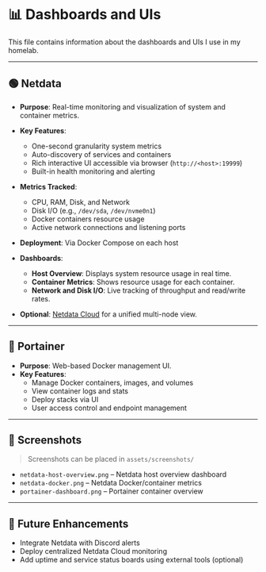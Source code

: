 # 📊 Dashboards and UIs

This file contains information about the dashboards and UIs I use in my homelab.

---

## 🟢 Netdata
- **Purpose**: Real-time monitoring and visualization of system and container metrics.
- **Key Features**:
  - One-second granularity system metrics
  - Auto-discovery of services and containers
  - Rich interactive UI accessible via browser (`http://<host>:19999`)
  - Built-in health monitoring and alerting
- **Metrics Tracked**:
  - CPU, RAM, Disk, and Network
  - Disk I/O (e.g., `/dev/sda`, `/dev/nvme0n1`)
  - Docker containers resource usage
  - Active network connections and listening ports
- **Deployment**: Via Docker Compose on each host

- **Dashboards**:
  - **Host Overview**: Displays system resource usage in real time.
  - **Container Metrics**: Shows resource usage for each container.
  - **Network and Disk I/O**: Live tracking of throughput and read/write rates.
  
- **Optional**: [Netdata Cloud](https://app.netdata.cloud) for a unified multi-node view.

---

## 🧩 Portainer
- **Purpose**: Web-based Docker management UI.
- **Key Features**:
  - Manage Docker containers, images, and volumes
  - View container logs and stats
  - Deploy stacks via UI
  - User access control and endpoint management

---

## 📸 Screenshots

> Screenshots can be placed in `assets/screenshots/`

- `netdata-host-overview.png` – Netdata host overview dashboard
- `netdata-docker.png` – Netdata Docker/container metrics
- `portainer-dashboard.png` – Portainer container overview

---

## 🔮 Future Enhancements
- Integrate Netdata with Discord alerts
- Deploy centralized Netdata Cloud monitoring
- Add uptime and service status boards using external tools (optional)


